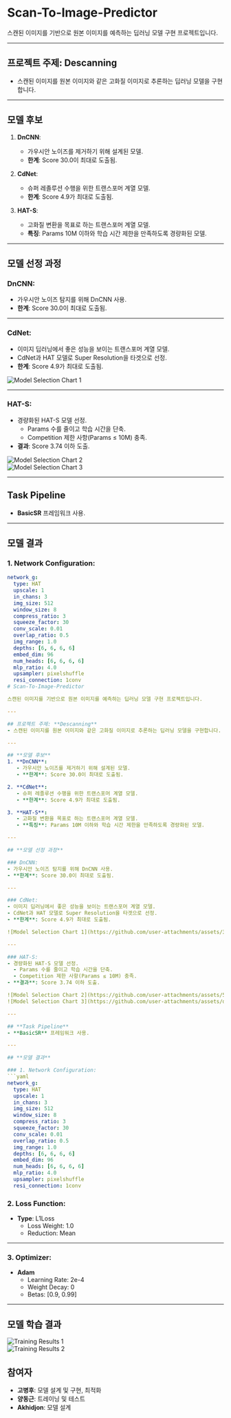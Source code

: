 # Scan-To-Image-Predictor

스캔된 이미지를 기반으로 원본 이미지를 예측하는 딥러닝 모델 구현 프로젝트입니다.

---

## 프로젝트 주제: **Descanning**
- 스캔된 이미지를 원본 이미지와 같은 고화질 이미지로 추론하는 딥러닝 모델을 구현합니다.

---

## **모델 후보**
1. **DnCNN**:  
   - 가우시안 노이즈를 제거하기 위해 설계된 모델.
   - **한계**: Score 30.0이 최대로 도출됨.

2. **CdNet**:  
   - 슈퍼 레졸루션 수행을 위한 트랜스포머 계열 모델.
   - **한계**: Score 4.9가 최대로 도출됨.

3. **HAT-S**:  
   - 고화질 변환을 목표로 하는 트랜스포머 계열 모델.
   - **특징**: Params 10M 이하와 학습 시간 제한을 만족하도록 경량화된 모델.

---

## **모델 선정 과정**

### DnCNN:
- 가우시안 노이즈 탐지를 위해 DnCNN 사용.
- **한계**: Score 30.0이 최대로 도출됨.

---

### CdNet:
- 이미지 딥러닝에서 좋은 성능을 보이는 트랜스포머 계열 모델.
- CdNet과 HAT 모델로 Super Resolution을 타겟으로 선정.
- **한계**: Score 4.9가 최대로 도출됨.

![Model Selection Chart 1](https://github.com/user-attachments/assets/316db9fc-8815-498e-a5ec-dfcbdb8535be)

---

### HAT-S:
- 경량화된 HAT-S 모델 선정.  
  - Params 수를 줄이고 학습 시간을 단축.
  - Competition 제한 사항(Params ≤ 10M) 충족.
- **결과**: Score 3.74 이하 도출.

![Model Selection Chart 2](https://github.com/user-attachments/assets/5ad2ccc5-fe3a-41b7-bdff-2c9b448ff30a)  
![Model Selection Chart 3](https://github.com/user-attachments/assets/dcbf70bc-6adc-4f9b-936c-fbca22fee6f2)

---

## **Task Pipeline**
- **BasicSR** 프레임워크 사용.

---

## **모델 결과**

### 1. Network Configuration:
```yaml
network_g:
  type: HAT
  upscale: 1
  in_chans: 3
  img_size: 512
  window_size: 8
  compress_ratio: 3
  squeeze_factor: 30
  conv_scale: 0.01
  overlap_ratio: 0.5
  img_range: 1.0
  depths: [6, 6, 6, 6]
  embed_dim: 96
  num_heads: [6, 6, 6, 6]
  mlp_ratio: 4.0
  upsampler: pixelshuffle
  resi_connection: 1conv
# Scan-To-Image-Predictor

스캔된 이미지를 기반으로 원본 이미지를 예측하는 딥러닝 모델 구현 프로젝트입니다.

---

## 프로젝트 주제: **Descanning**
- 스캔된 이미지를 원본 이미지와 같은 고화질 이미지로 추론하는 딥러닝 모델을 구현합니다.

---

## **모델 후보**
1. **DnCNN**:  
   - 가우시안 노이즈를 제거하기 위해 설계된 모델.
   - **한계**: Score 30.0이 최대로 도출됨.

2. **CdNet**:  
   - 슈퍼 레졸루션 수행을 위한 트랜스포머 계열 모델.
   - **한계**: Score 4.9가 최대로 도출됨.

3. **HAT-S**:  
   - 고화질 변환을 목표로 하는 트랜스포머 계열 모델.
   - **특징**: Params 10M 이하와 학습 시간 제한을 만족하도록 경량화된 모델.

---

## **모델 선정 과정**

### DnCNN:
- 가우시안 노이즈 탐지를 위해 DnCNN 사용.
- **한계**: Score 30.0이 최대로 도출됨.

---

### CdNet:
- 이미지 딥러닝에서 좋은 성능을 보이는 트랜스포머 계열 모델.
- CdNet과 HAT 모델로 Super Resolution을 타겟으로 선정.
- **한계**: Score 4.9가 최대로 도출됨.

![Model Selection Chart 1](https://github.com/user-attachments/assets/316db9fc-8815-498e-a5ec-dfcbdb8535be)

---

### HAT-S:
- 경량화된 HAT-S 모델 선정.  
  - Params 수를 줄이고 학습 시간을 단축.
  - Competition 제한 사항(Params ≤ 10M) 충족.
- **결과**: Score 3.74 이하 도출.

![Model Selection Chart 2](https://github.com/user-attachments/assets/5ad2ccc5-fe3a-41b7-bdff-2c9b448ff30a)  
![Model Selection Chart 3](https://github.com/user-attachments/assets/dcbf70bc-6adc-4f9b-936c-fbca22fee6f2)

---

## **Task Pipeline**
- **BasicSR** 프레임워크 사용.

---

## **모델 결과**

### 1. Network Configuration:
```yaml
network_g:
  type: HAT
  upscale: 1
  in_chans: 3
  img_size: 512
  window_size: 8
  compress_ratio: 3
  squeeze_factor: 30
  conv_scale: 0.01
  overlap_ratio: 0.5
  img_range: 1.0
  depths: [6, 6, 6, 6]
  embed_dim: 96
  num_heads: [6, 6, 6, 6]
  mlp_ratio: 4.0
  upsampler: pixelshuffle
  resi_connection: 1conv
```

### 2. Loss Function:
- **Type**: L1Loss  
  - Loss Weight: 1.0  
  - Reduction: Mean  

---

### 3. Optimizer:
- **Adam**  
  - Learning Rate: 2e-4  
  - Weight Decay: 0  
  - Betas: [0.9, 0.99]  

---

## **모델 학습 결과**
![Training Results 1](https://github.com/user-attachments/assets/3fd0fe83-4529-4dcf-b52c-6445fe407723)  
![Training Results 2](https://github.com/user-attachments/assets/fcbed0b7-dd81-4657-8194-f8872e0e99a9)

## 참여자

- **고병후**: 모델 설계 및 구현, 최적화  
- **양동근**: 트레이닝 및 테스트  
- **Akhidjon**: 모델 설계  
